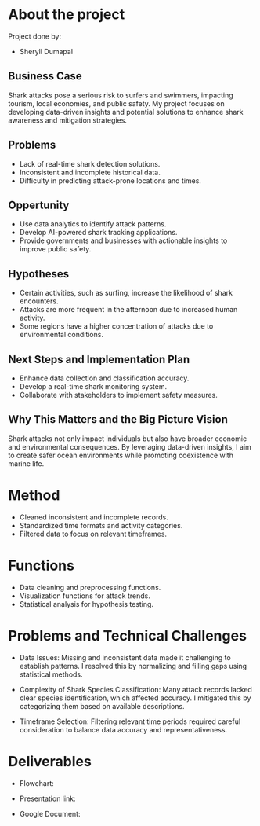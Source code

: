 # About the project 

Project done by: 
- Sheryll Dumapal 

## Business Case 
Shark attacks pose a serious risk to surfers and swimmers, impacting tourism, local economies, and public safety. My project focuses on developing data-driven insights and potential solutions to enhance shark awareness and mitigation strategies.

## Problems  
- Lack of real-time shark detection solutions.
- Inconsistent and incomplete historical data.
- Difficulty in predicting attack-prone locations and times.

## Oppertunity 
- Use data analytics to identify attack patterns.
- Develop AI-powered shark tracking applications.
- Provide governments and businesses with actionable insights to improve public safety.

## Hypotheses
- Certain activities, such as surfing, increase the likelihood of shark encounters.
- Attacks are more frequent in the afternoon due to increased human activity.
- Some regions have a higher concentration of attacks due to environmental conditions.

## Next Steps and Implementation Plan 
- Enhance data collection and classification accuracy.
- Develop a real-time shark monitoring system.
- Collaborate with stakeholders to implement safety measures.

## Why This Matters and the Big Picture Vision 
Shark attacks not only impact individuals but also have broader economic and environmental consequences. By leveraging data-driven insights, I aim to create safer ocean environments while promoting coexistence with marine life.

# Method 
- Cleaned inconsistent and incomplete records.
- Standardized time formats and activity categories.
- Filtered data to focus on relevant timeframes.

# Functions 
- Data cleaning and preprocessing functions.
- Visualization functions for attack trends.
- Statistical analysis for hypothesis testing.

# Problems and Technical Challenges 
- Data Issues: Missing and inconsistent data made it challenging to establish patterns. I resolved this by normalizing and filling gaps using statistical methods.

- Complexity of Shark Species Classification: Many attack records lacked clear species identification, which affected accuracy. I mitigated this by categorizing them based on available descriptions.

- Timeframe Selection: Filtering relevant time periods required careful consideration to balance data accuracy and representativeness.

# Deliverables  
- Flowchart: 

- Presentation link: 

- Google Document: 